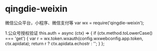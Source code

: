 # qingdie-weixin
微信公众平台，小程序、微信支付等
 var wx = require('qingdie-weixin');

1.公众号授权验证
 this.auth = async (ctx) => {
        if (ctx.method.toLowerCase() === 'get') {
            var r = wx.token.wxauth(config.wxwebconfig.app.token, ctx.apidata);
            return r ? ctx.apidata.echostr : '';
        } 
    };
